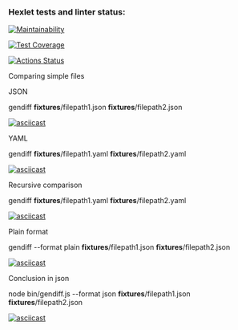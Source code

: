 ### Hexlet tests and linter status:
<!-- [![hexlet-check](https://github.com/webcat70/frontend-project-46/actions/workflows/hexlet-check.yml/badge.svg)](https://github.com/webcat70/frontend-project-46/actions/workflows/hexlet-check.yml) -->

[![Maintainability](https://api.codeclimate.com/v1/badges/dcde89c0eca548715f30/maintainability)](https://codeclimate.com/github/webcat70/frontend-project-46/maintainability)

[![Test Coverage](https://api.codeclimate.com/v1/badges/dcde89c0eca548715f30/test_coverage)](https://codeclimate.com/github/webcat70/frontend-project-46/test_coverage)

[![Actions Status](https://github.com/webcat70/frontend-project-46/workflows/hexlet-check/badge.svg)](https://github.com/webcat70/frontend-project-46/actions)

Comparing simple files

JSON

gendiff __fixtures__/filepath1.json __fixtures__/filepath2.json

[![asciicast](https://asciinema.org/a/0cSbQj1iKHYRapRPcNB5HXC5j.svg)](https://asciinema.org/a/0cSbQj1iKHYRapRPcNB5HXC5j)

YAML

gendiff __fixtures__/filepath1.yaml __fixtures__/filepath2.yaml

[![asciicast](https://asciinema.org/a/PEvUMcTrjkijuSFDPWmVLBrvY.svg)](https://asciinema.org/a/PEvUMcTrjkijuSFDPWmVLBrvY)


Recursive comparison

gendiff __fixtures__/filepath1.yaml __fixtures__/filepath2.yaml

[![asciicast](https://asciinema.org/a/zTFb6srqjGT7j48J4DLyXBEUZ.svg)](https://asciinema.org/a/zTFb6srqjGT7j48J4DLyXBEUZ)


Plain format

gendiff --format plain  __fixtures__/filepath1.json __fixtures__/filepath2.json

[![asciicast](https://asciinema.org/a/RI3kWHXMsmoM8FvsPMtyqSVKK.svg)](https://asciinema.org/a/RI3kWHXMsmoM8FvsPMtyqSVKK)


Сonclusion in json

node bin/gendiff.js --format json __fixtures__/filepath1.json __fixtures__/filepath2.json

[![asciicast](https://asciinema.org/a/Lml2z0IWMexa0Ljc7yUPYabnE.svg)](https://asciinema.org/a/Lml2z0IWMexa0Ljc7yUPYabnE)